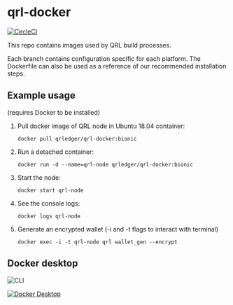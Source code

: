 # qrl-docker

[![CircleCI](https://circleci.com/gh/theQRL/qrl-docker.svg?style=svg)](https://circleci.com/gh/theQRL/qrl-docker)

This repo contains images used by QRL build processes.

Each branch contains configuration specific for each platform. The Dockerfile can also be used as a reference of our recommended installation steps.

## Example usage

(requires Docker to be installed)

1. Pull docker image of QRL node in Ubuntu 18.04 container:

    ``docker pull qrledger/qrl-docker:bionic``

2. Run a detached container:

    ``docker run -d --name=qrl-node qrledger/qrl-docker:bionic``

3. Start the node:

    ``docker start qrl-node``

4. See the console logs:

    ``docker logs qrl-node``

5. Generate an encrypted wallet (-i and -t flags to interact with terminal)

    ``docker exec -i -t qrl-node qrl wallet_gen --encrypt``

## Docker desktop

![CLI](https://i.imgur.com/ukaYP6s.gif)

[![Docker Desktop](https://i.imgur.com/FibGaaG.png)](https://vimeo.com/387298687)
